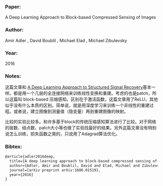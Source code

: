### Paper: 

A Deep Learning Approach to Block-based Compressed Sensing of Images

### Author:

Amir Adler , David Boublil , Michael Elad , Michael Zibulevsky

### Year:

2016

### Notes:

这篇文章和 [A Deep Learning Approach to Structured Signal Recovery](a-deep-learning-approach-to-structured-signal-recovery.md)基本一样。都是用一个几层的全连接网络来训练线性变换和重建。考虑的也是patch，所以这篇叫 block-based 压缩感知。区别在于激活函数，这篇文章用了ReLU，其他似乎没有什么本质的区别。简单说，就是用深度学习来训练一个非线性的重建过程。或者说，建立图像到测量值（隐变量）再到重建图像的映射。

比较的实验比较多。和许多基于block的传统压缩感知算法进行了比较。对于网络的层数、结点数、patch大小等也做了实验找最好的结果。另外这篇文章没有特别说怎么训练，损失函数之类的，只说用了Adagrad算法优化。

### Bibtex:

```latex
@article{adler2016deep,
  title={A deep learning approach to block-based compressed sensing of images},
  author={Adler, Amir and Boublil, David and Elad, Michael and Zibulevsky, Michael},
  journal={arXiv preprint arXiv:1606.01519},
  year={2016}
}
```